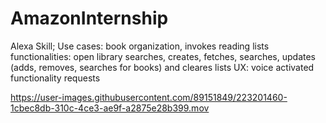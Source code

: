 # AmazonInternship
Alexa Skill; Use cases: book organization, invokes reading lists functionalities: open library searches, creates, fetches, searches, updates (adds, removes, searches for books) and cleares lists
UX: voice activated functionality requests


https://user-images.githubusercontent.com/89151849/223201460-1cbec8db-310c-4ce3-ae9f-a2875e28b399.mov

